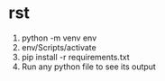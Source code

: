 # rst

1. python -m venv env
2. env/Scripts/activate
3. pip install -r requirements.txt
4. Run any python file to see its output
